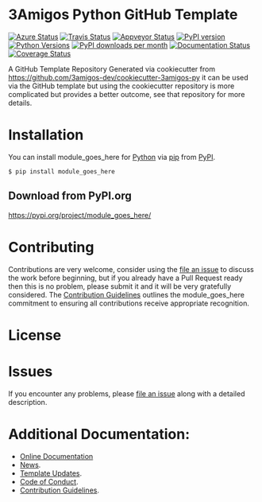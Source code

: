 # 3Amigos Python GitHub Template

[![Azure Status](https://dev.azure.com/timgates/timgates/_apis/build/status/3amigos-dev.3amigos-py?branchName=master)](https://dev.azure.com/timgates/timgates/_build/latest?definitionId=6&branchName=master)
[![Travis Status](https://travis-ci.org/3amigos-dev/3amigos-py.svg?branch=master)](https://travis-ci.org/3amigos-dev/3amigos-py)
[![Appveyor Status](https://ci.appveyor.com/api/projects/status/github/3amigos-dev/3amigos-py/branch/master?svg=true)](https://ci.appveyor.com/project/3amigos-dev/3amigos-py)
[![PyPI version](https://img.shields.io/pypi/v/module_goes_here.svg)](https://pypi.org/project/module_goes_here)
[![Python Versions](https://img.shields.io/pypi/pyversions/module_goes_here.svg)](https://pypi.org/project/module_goes_here)
[![PyPI downloads per month](https://img.shields.io/pypi/dm/module_goes_here.svg)](https://pypi.org/project/module_goes_here)
[![Documentation Status](https://readthedocs.org/projects/module_goes_here/badge/?version=latest)](https://module_goes_here.readthedocs.io/en/latest/?badge=latest)
[![Coverage Status](https://coveralls.io/repos/github/3amigos-dev/3amigos-py/badge.svg)](https://coveralls.io/github/3amigos-dev/3amigos-py/)

A GitHub Template Repository Generated via cookiecutter from https://github.com/3amigos-dev/cookiecutter-3amigos-py it can be used via the GitHub template but using the cookiecutter repository is more complicated but provides a better outcome, see that repository for more details.

# Installation

You can install module_goes_here for
[Python](https://www.python.org/) via
[pip](https://pypi.org/project/pip/)
from [PyPI](https://pypi.org/).

```
$ pip install module_goes_here
```





## Download from PyPI.org

https://pypi.org/project/module_goes_here/



# Contributing

Contributions are very welcome, consider using the
[file an issue](https://github.com/3amigos-dev/3amigos-py/issues)
to discuss the work before beginning, but if you already have a Pull Request
ready then this is no problem, please submit it and it will be very gratefully
considered. The [Contribution Guidelines](CONTRIBUTING.md)
outlines the module_goes_here commitment to ensuring all
contributions receive appropriate recognition.

# License



# Issues

If you encounter any problems, please 
[file an issue](https://github.com/3amigos-dev/3amigos-py/issues)
along with a detailed description.

# Additional Documentation:

* [Online Documentation](https://module_goes_here.readthedocs.io/en/latest/)
* [News](NEWS.rst).
* [Template Updates](COOKIECUTTER_UPDATES.md).
* [Code of Conduct](CODE_OF_CONDUCT.md).
* [Contribution Guidelines](CONTRIBUTING.md).
